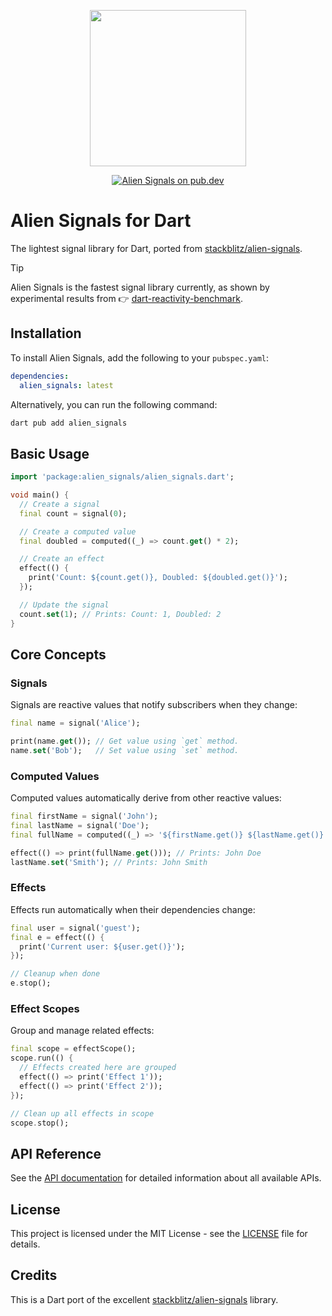 <p align="center">
  <img src="https://github.com/stackblitz/alien-signals/raw/master/assets/logo.png" width="250"><br>
<p>

<p align="center">
  <a href="https://pub.dev/packages/alien_signals">
    <img src="https://img.shields.io/pub/v/alien_signals" alt="Alien Signals on pub.dev" />
  </a>
</p>

# Alien Signals for Dart

The lightest signal library for Dart, ported from [stackblitz/alien-signals](https://github.com/stackblitz/alien-signals).

> [!TIP]
> Alien Signals is the fastest signal library currently, as shown by experimental results from 👉 [dart-reactivity-benchmark](https://github.com/medz/dart-reactivity-benchmark#score-ranking).

## Installation

To install Alien Signals, add the following to your `pubspec.yaml`:

```yaml
dependencies:
  alien_signals: latest
```

Alternatively, you can run the following command:

```bash
dart pub add alien_signals
```

## Basic Usage

```dart
import 'package:alien_signals/alien_signals.dart';

void main() {
  // Create a signal
  final count = signal(0);

  // Create a computed value
  final doubled = computed((_) => count.get() * 2);

  // Create an effect
  effect(() {
    print('Count: ${count.get()}, Doubled: ${doubled.get()}');
  });

  // Update the signal
  count.set(1); // Prints: Count: 1, Doubled: 2
}
```

## Core Concepts

### Signals

Signals are reactive values that notify subscribers when they change:

```dart
final name = signal('Alice');

print(name.get()); // Get value using `get` method.
name.set('Bob');   // Set value using `set` method.
```

### Computed Values

Computed values automatically derive from other reactive values:

```dart
final firstName = signal('John');
final lastName = signal('Doe');
final fullName = computed((_) => '${firstName.get()} ${lastName.get()}');

effect(() => print(fullName.get())); // Prints: John Doe
lastName.set('Smith'); // Prints: John Smith
```

### Effects

Effects run automatically when their dependencies change:

```dart
final user = signal('guest');
final e = effect(() {
  print('Current user: ${user.get()}');
});

// Cleanup when done
e.stop();
```

### Effect Scopes

Group and manage related effects:

```dart
final scope = effectScope();
scope.run(() {
  // Effects created here are grouped
  effect(() => print('Effect 1'));
  effect(() => print('Effect 2'));
});

// Clean up all effects in scope
scope.stop();
```

## API Reference

See the [API documentation](https://pub.dev/documentation/alien_signals/latest/) for detailed information about all available APIs.

## License

This project is licensed under the MIT License - see the [LICENSE](LICENSE) file for details.

## Credits

This is a Dart port of the excellent [stackblitz/alien-signals](https://github.com/stackblitz/alien-signals) library.
